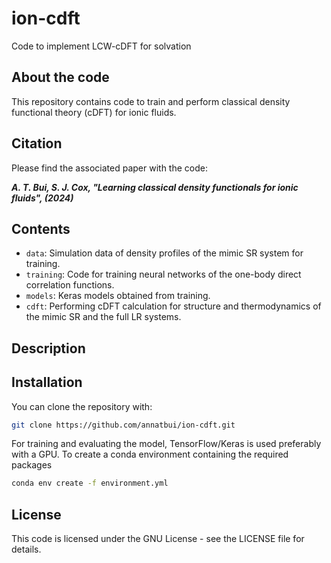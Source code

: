 # ion-cdft

Code to implement LCW-cDFT for solvation

## About the code

This repository contains code to train and perform classical density functional theory (cDFT) for ionic fluids.

## Citation

Please find the associated paper with the code:

***A. T. Bui, S. J. Cox, "Learning classical density functionals for ionic fluids", (2024)***

## Contents
* `data`: Simulation data of density profiles of the mimic SR system for training.
* `training`: Code for training neural networks of the one-body direct correlation functions.
* `models`: Keras models obtained from training.
* `cdft`: Performing cDFT calculation for structure and thermodynamics of the mimic SR and the full LR systems.

## Description



## Installation

You can clone the repository with:
```sh
git clone https://github.com/annatbui/ion-cdft.git
```

For training and evaluating the model, TensorFlow/Keras is used preferably with a GPU.
To create a conda environment containing the required packages 

```sh
conda env create -f environment.yml
```


## License

This code is licensed under the GNU License - see the LICENSE file for details.





